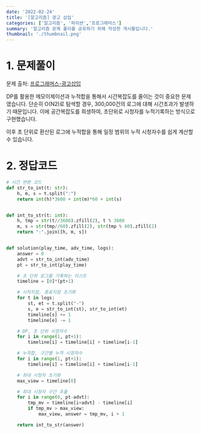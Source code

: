 ```yaml
---
date: '2022-02-24'
title: '[알고리즘] 광고 삽입' 
categories: ['알고리즘', '파이썬','프로그래머스']
summary: '알고리즘 문제 풀이를 공유하기 위해 작성한 게시물입니다.'
thumbnail: './thumbnail.png'
---
```



# 1. 문제풀이

문제 출처: [프로그래머스-광고삽입](https://programmers.co.kr/learn/courses/30/lessons/72414)

DP를 활용한 메모이제이션과 누적합을 통해서 시간복잡도를 줄이는 것이 중요한 문제였습니다. 단순히 O(N2)로 탐색할 경우, 300,000건의 로그에 대해 시간초과가 발생하기 때문입니다. 이에 공간복잡도를 희생하여, 초단위로 시청자를 누적기록하는 방식으로 구현했습니다. 

이후 초 단위로 환산된 로그에 누적합을 통해 일정 범위의 누적 시청자수를 쉽게 계산할 수 있습니다. 

# 2. 정답코드

```python
# 시간 변환 코드
def str_to_int(t: str):
    h, m, s = t.split(":")
    return int(h)*3600 + int(m)*60 + int(s)


def int_to_str(t: int):
    h, tmp = str(t//3600).zfill(2), t % 3600
    m, s = str(tmp//60).zfill(2), str(tmp % 60).zfill(2)
    return ":".join([h, m, s])


def solution(play_time, adv_time, logs):
    answer = 0
    advt = str_to_int(adv_time)
    pt = str_to_int(play_time)

    # 초 단위 로그를 기록하는 리스트
    timeline = [0]*(pt+1)

    # 시작지점, 종료지점 초기화
    for t in logs:
        st, et = t.split("-")
        s, e = str_to_int(st), str_to_int(et)
        timeline[s] += 1
        timeline[e] -= 1

    # DP, 초 단위 시청자수
    for i in range(1, pt+1):
        timeline[i] = timeline[i] + timeline[i-1]

    # 누적합, 구간별 누적 시청자수
    for i in range(1, pt+1):
        timeline[i] = timeline[i] + timeline[i-1]

    # 최대 시청자 초기화
    max_view = timeline[0]

    # 최대 시청자 구간 추출
    for i in range(0, pt-advt):
        tmp_mv = timeline[i+advt] - timeline[i]
        if tmp_mv > max_view:
            max_view, answer = tmp_mv, i + 1

    return int_to_str(answer)
```
